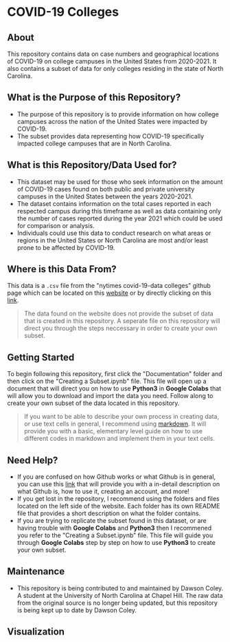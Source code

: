 # COVID-19 Colleges
## About
This repository contains data on case numbers and geographical locations of COVID-19 on college campuses in the United States from 2020-2021. It also contains a subset of data for only colleges residing in the state of North Carolina.

## What is the Purpose of this Repository?
* The purpose of this repository is to provide information on how college campuses across the nation of the United States were impacted by COVID-19.
* The subset provides data representing how COVID-19 specifically impacted college campuses that are in North Carolina.

## What is this Repository/Data Used for?
* This dataset may be used for those who seek information on the amount of COVID-19 cases found on both public and private university campuses in the United States between the years 2020-2021.
*  The dataset contains information on the total cases reported in each respected campus during this timeframe as well as data containing only the number of cases reported during the year 2021 which could be used for comparison or analysis.
*   Individuals could use this data to conduct research on what areas or regions in the United States or North Carolina are most and/or least prone to be affected by COVID-19.

## Where is this Data From?
This data is a `.csv` file from the "nytimes covid-19-data colleges" github page which can be located on this [website](https://github.com/nytimes/covid-19-data/tree/master/colleges) or by directly clicking on this [link](https://github.com/nytimes/covid-19-data/blob/master/colleges/colleges.csv).
> The data found on the website does not provide the subset of data that is created in this repository. A seperate file on this repository will direct you through the steps neccessary in order to create your own subset.

## Getting Started
To begin following this repository, first click the "Documentation" folder and then click on the "Creating a Subset.ipynb" file. This file will open up a document that will direct you on how to use **Python3** in **Google Colabs** that will allow you to download and import the data you need. Follow along to create your own subset of the data located in this repository.
> If you want to be able to describe your own process in creating data, or use text cells in general, I recommend using [markdown](https://markdownlivepreview.com/). It will provide you with a basic, elementary level guide on how to use different codes in markdown and implement them in your text cells.

## Need Help?
* If you are confused on how Github works or what Github is in general, you can use this [link](https://docs.github.com/en/get-started/start-your-journey/about-github-and-git) that will provide you with a in-detail description on what Github is, how to use it, creating an account, and more!
* If you get lost in the repository, I recommend using the folders and files located on the left side of the website. Each folder has its own README file that provides a short description on what the folder contains.
* If you are trying to replicate the subset found in this dataset, or are having trouble with **Google Colabs** and **Python3** then I recommened you refer to the "Creating a Subset.ipynb" file. This file will guide you through **Google Colabs** step by step on how to use **Python3** to create your own subset.

## Maintenance
* This repository is being contributed to and maintained by Dawson Coley. A student at the University of North Carolina at Chapel Hill. The raw data from the original source is no longer being updated, but this repository is being kept up to date by Dawson Coley.

## Visualization

